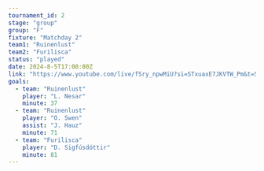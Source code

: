```yaml
---
tournament_id: 2
stage: "group"
group: "F"
fixture: "Matchday 2"
team1: "Ruinenlust"
team2: "Furilisca"
status: "played"
date: 2024-8-5T17:00:00Z
link: "https://www.youtube.com/live/fSry_npwMiU?si=STxuaxE7JKVTW_Pm&t=51"
goals:
  - team: "Ruinenlust"
    player: "L. Nesar"
    minute: 37
  - team: "Ruinenlust"
    player: "O. Swen"
    assist: "J. Hauz"
    minute: 71
  - team: "Furilisca"
    player: "D. Sigfúsdóttir"
    minute: 81
---
```

